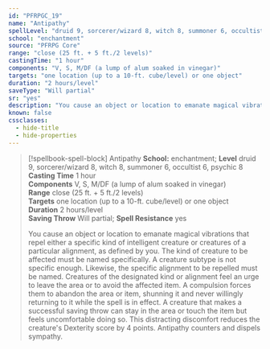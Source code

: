 ```yaml
---
id: "PFRPGC_19"
name: "Antipathy"
spellLevel: "druid 9, sorcerer/wizard 8, witch 8, summoner 6, occultist 6, psychic 8"
school: "enchantment"
source: "PFRPG Core"
range: "close (25 ft. + 5 ft./2 levels)"
castingTime: "1 hour"
components: "V, S, M/DF (a lump of alum soaked in vinegar)"
targets: "one location (up to a 10-ft. cube/level) or one object"
duration: "2 hours/level"
saveType: "Will partial"
sr: "yes"
description: "You cause an object or location to emanate magical vibrations that repel either a specific kind of intelligent creature or creatures of a particular alignment, as defined by you. The kind of creature to be affected must be named specifically. A creature subtype is not specific enough. Likewise, the specific alignment to be repelled must be named. Creatures of the designated kind or alignment feel an urge to leave the area or to avoid the affected item. A compulsion forces them to abandon the area or item, shunning it and never willingly returning to it while the spell is in effect. A creature that makes a successful saving throw can stay in the area or touch the item but feels uncomfortable doing so. This distracting discomfort reduces the creature's Dexterity score by 4 points. Antipathy counters and dispels sympathy."
known: false
cssclasses:
  - hide-title
  - hide-properties
---
```


> [!spellbook-spell-block] Antipathy
> **School:** enchantment; **Level** druid 9, sorcerer/wizard 8, witch 8, summoner 6, occultist 6, psychic 8
> **Casting Time** 1 hour  
> **Components** V, S, M/DF (a lump of alum soaked in vinegar)  
> **Range** close (25 ft. + 5 ft./2 levels)  
> **Targets** one location (up to a 10-ft. cube/level) or one object  
> **Duration** 2 hours/level  
> **Saving Throw** Will partial; **Spell Resistance** yes
> 
> You cause an object or location to emanate magical vibrations that repel either a specific kind of intelligent creature or creatures of a particular alignment, as defined by you. The kind of creature to be affected must be named specifically. A creature subtype is not specific enough. Likewise, the specific alignment to be repelled must be named. Creatures of the designated kind or alignment feel an urge to leave the area or to avoid the affected item. A compulsion forces them to abandon the area or item, shunning it and never willingly returning to it while the spell is in effect. A creature that makes a successful saving throw can stay in the area or touch the item but feels uncomfortable doing so. This distracting discomfort reduces the creature's Dexterity score by 4 points. Antipathy counters and dispels sympathy.
